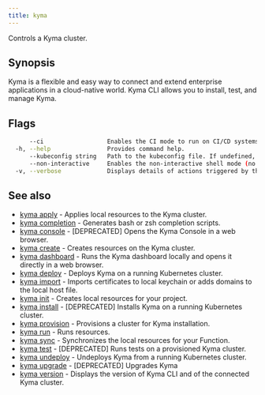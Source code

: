 ```yaml
---
title: kyma
---
```


Controls a Kyma cluster.

## Synopsis

Kyma is a flexible and easy way to connect and extend enterprise applications in a cloud-native world.
Kyma CLI allows you to install, test, and manage Kyma.



## Flags

```bash
      --ci                  Enables the CI mode to run on CI/CD systems. It avoids any user interaction (such as no dialog prompts) and ensures that logs are formatted properly in log files (such as no spinners for CLI steps).
  -h, --help                Provides command help.
      --kubeconfig string   Path to the kubeconfig file. If undefined, Kyma CLI uses the KUBECONFIG environment variable, or falls back "/$HOME/.kube/config".
      --non-interactive     Enables the non-interactive shell mode (no colorized output, no spinner)
  -v, --verbose             Displays details of actions triggered by the command.
```

## See also

* [kyma apply](#kyma-apply-kyma-apply)	 - Applies local resources to the Kyma cluster.
* [kyma completion](#kyma-completion-kyma-completion)	 - Generates bash or zsh completion scripts.
* [kyma console](#kyma-console-kyma-console)	 - [DEPRECATED] Opens the Kyma Console in a web browser.
* [kyma create](#kyma-create-kyma-create)	 - Creates resources on the Kyma cluster.
* [kyma dashboard](#kyma-dashboard-kyma-dashboard)	 - Runs the Kyma dashboard locally and opens it directly in a web browser.
* [kyma deploy](#kyma-deploy-kyma-deploy)	 - Deploys Kyma on a running Kubernetes cluster.
* [kyma import](#kyma-import-kyma-import)	 - Imports certificates to local keychain or adds domains to the local host file.
* [kyma init](#kyma-init-kyma-init)	 - Creates local resources for your project.
* [kyma install](#kyma-install-kyma-install)	 - [DEPRECATED] Installs Kyma on a running Kubernetes cluster.
* [kyma provision](#kyma-provision-kyma-provision)	 - Provisions a cluster for Kyma installation.
* [kyma run](#kyma-run-kyma-run)	 - Runs resources.
* [kyma sync](#kyma-sync-kyma-sync)	 - Synchronizes the local resources for your Function.
* [kyma test](#kyma-test-kyma-test)	 - [DEPRECATED] Runs tests on a provisioned Kyma cluster.
* [kyma undeploy](#kyma-undeploy-kyma-undeploy)	 - Undeploys Kyma from a running Kubernetes cluster.
* [kyma upgrade](#kyma-upgrade-kyma-upgrade)	 - [DEPRECATED] Upgrades Kyma
* [kyma version](#kyma-version-kyma-version)	 - Displays the version of Kyma CLI and of the connected Kyma cluster.

